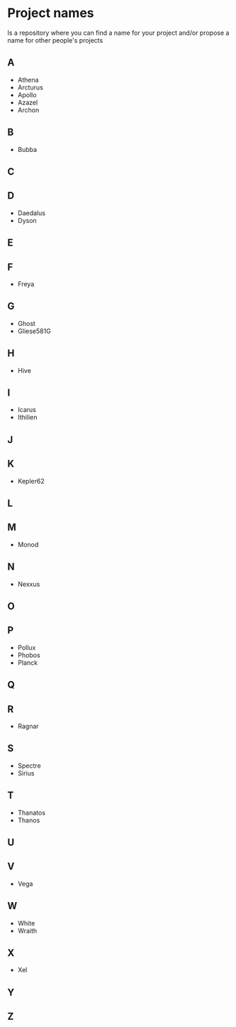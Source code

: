 # Project names
Is a repository where you can find a name for your project and/or propose a name for other people's projects

## A

- Athena
- Arcturus
- Apollo
- Azazel
- Archon

## B

- Bubba

## C
## D

- Daedalus
- Dyson

## E
## F

- Freya

## G

- Ghost
- Gliese581G

## H

- Hive

## I

- Icarus
- Ithilien

## J
## K

- Kepler62

## L
## M

- Monod

## N

- Nexxus

## O
## P

- Pollux
- Phobos
- Planck

## Q
## R

- Ragnar

## S

- Spectre
- Sirius

## T

- Thanatos
- Thanos

## U
## V

- Vega

## W

- White
- Wraith

## X

- Xel

## Y
## Z
